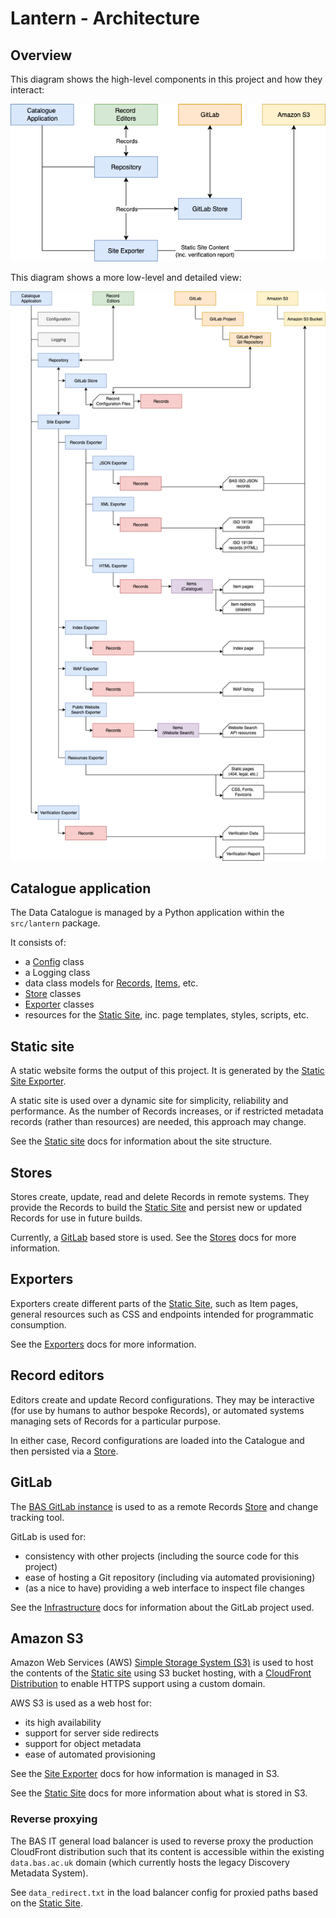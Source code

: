 # Lantern - Architecture

## Overview

This diagram shows the high-level components in this project and how they interact:

![Architecture Diagram](/docs/img/architecture-high.png)

This diagram shows a more low-level and detailed view:

![Architecture Diagram](/docs/img/architecture-low.png)

## Catalogue application

The Data Catalogue is managed by a Python application within the `src/lantern` package.

It consists of:

- a [Config](/docs/config.md) class
- a Logging class
- data class models for [Records](/docs/data-model.md#records), [Items](/docs/data-model.md#items), etc.
- [Store](#stores) classes
- [Exporter](#exporters) classes
- resources for the [Static Site](/docs/site.md), inc. page templates, styles, scripts, etc.

## Static site

A static website forms the output of this project. It is generated by the [Static Site Exporter](#exporters).

A static site is used over a dynamic site for simplicity, reliability and performance. As the number of Records
increases, or if restricted metadata records (rather than resources) are needed, this approach may change.

See the [Static site](/docs/site.md) docs for information about the site structure.

## Stores

Stores create, update, read and delete Records in remote systems. They provide the Records to build the
[Static Site](#static-site) and persist new or updated Records for use in future builds.

Currently, a [GitLab](#gitlab) based store is used. See the [Stores](/docs/stores.md) docs for more information.

## Exporters

Exporters create different parts of the [Static Site](#static-site), such as Item pages, general resources such as CSS
and endpoints intended for programmatic consumption.

See the [Exporters](/docs/exporters.md) docs for more information.

## Record editors

Editors create and update Record configurations. They may be interactive (for use by humans to author bespoke Records),
or automated systems managing sets of Records for a particular purpose.

In either case, Record configurations are loaded into the Catalogue and then persisted via a [Store](#stores).

## GitLab

The [BAS GitLab instance](https://gitlab.data.bas.ac.uk) is used to as a remote Records [Store](#stores) and change
tracking tool.

GitLab is used for:

- consistency with other projects (including the source code for this project)
- ease of hosting a Git repository (including via automated provisioning)
- (as a nice to have) providing a web interface to inspect file changes

See the [Infrastructure](/docs/infrastructure.md#gitlab) docs for information about the GitLab project used.

## Amazon S3

Amazon Web Services (AWS) [Simple Storage System (S3)](https://aws.amazon.com/s3/) is used to host the contents of the
[Static site](#static-site) using S3 bucket hosting, with a [CloudFront Distribution](https://aws.amazon.com/cloudfront/)
to enable HTTPS support using a custom domain.

AWS S3 is used as a web host for:

- its high availability
- support for server side redirects
- support for object metadata
- ease of automated provisioning

See the [Site Exporter](/docs/exporters.md#site-exporter) docs for how information is managed in S3.

See the [Static Site](/docs/site.md) docs for more information about what is stored in S3.

### Reverse proxying

The BAS IT general load balancer is used to reverse proxy the production CloudFront distribution such that its content
is accessible within the existing `data.bas.ac.uk` domain (which currently hosts the legacy Discovery Metadata System).

See `data_redirect.txt` in the load balancer config for proxied paths based on the [Static Site](#static-site).
